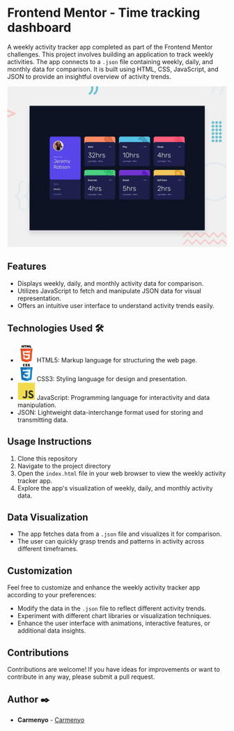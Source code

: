 # Frontend Mentor - Time tracking dashboard

A weekly activity tracker app completed as part of the Frontend Mentor challenges. This project involves building an application to track weekly activities. The app connects to a `.json` file containing weekly, daily, and monthly data for comparison. It is built using HTML, CSS, JavaScript, and JSON to provide an insightful overview of activity trends.

![Design preview for the Time tracking dashboard coding challenge](./design/desktop-preview.jpg)

## Features

- Displays weekly, daily, and monthly activity data for comparison.
- Utilizes JavaScript to fetch and manipulate JSON data for visual representation.
- Offers an intuitive user interface to understand activity trends easily.

## Technologies Used 🛠️

- <img src="https://raw.githubusercontent.com/devicons/devicon/master/icons/html5/html5-original-wordmark.svg" alt="html5" width="40" height="40"/> HTML5: Markup language for structuring the web page.
- <img src="https://raw.githubusercontent.com/devicons/devicon/master/icons/css3/css3-original-wordmark.svg" alt="css3" width="40" height="40"/> CSS3: Styling language for design and presentation.
- <img src="https://raw.githubusercontent.com/devicons/devicon/master/icons/javascript/javascript-original.svg" alt="javascript" width="40" height="40"/> JavaScript: Programming language for interactivity and data manipulation.
- JSON: Lightweight data-interchange format used for storing and transmitting data.

## Usage Instructions

1. Clone this repository
2. Navigate to the project directory
3. Open the `index.html` file in your web browser to view the weekly activity tracker app.
4. Explore the app's visualization of weekly, daily, and monthly activity data.

## Data Visualization

- The app fetches data from a `.json` file and visualizes it for comparison.
- The user can quickly grasp trends and patterns in activity across different timeframes.

## Customization

Feel free to customize and enhance the weekly activity tracker app according to your preferences:

- Modify the data in the `.json` file to reflect different activity trends.
- Experiment with different chart libraries or visualization techniques.
- Enhance the user interface with animations, interactive features, or additional data insights.

## Contributions

Contributions are welcome! If you have ideas for improvements or want to contribute in any way, please submit a pull request.

## Author ✒️

- **Carmenyo** - [Carmenyo](https://github.com/carmenyo)
